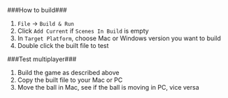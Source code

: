 ###How to build###
1. `File` -> `Build & Run`
2. Click `Add Current` if `Scenes In Build` is empty
3. In `Target Platform`, choose Mac or Windows version you want to build
4. Double click the built file to test


###Test multiplayer###
1. Build the game as described above
2. Copy the built file to your Mac or PC
3. Move the ball in Mac, see if the ball is moving in PC, vice versa
